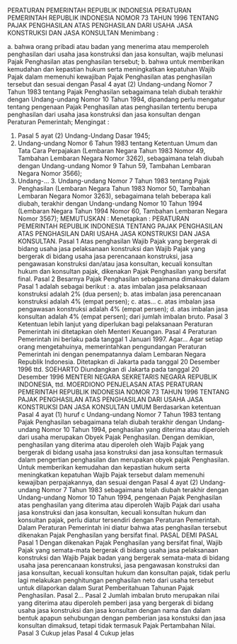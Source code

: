  PERATURAN PEMERINTAH REPUBLIK INDONESIA PERATURAN PEMERINTAH REPUBLIK INDONESIA NOMOR 73 TAHUN 1996 TENTANG PAJAK PENGHASILAN ATAS PENGHASILAN DARI USAHA JASA KONSTRUKSI DAN JASA KONSULTAN
Menimbang :

a. bahwa orang pribadi atau badan yang menerima atau memperoleh penghasilan dari usaha jasa konstruksi dan jasa konsultan, wajib melunasi Pajak Penghasilan atas penghasilan tersebut;
b. bahwa untuk memberikan kemudahan dan kepastian hukum serta meningkatkan kepatuhan Wajib Pajak dalam memenuhi kewajiban Pajak Penghasilan atas penghasilan tersebut dan sesuai dengan Pasal 4 ayat (2) Undang-undang Nomor 7 Tahun 1983 tentang Pajak Penghasilan sebagaimana telah diubah terakhir dengan Undang-undang Nomor 10 Tahun 1994, dipandang perlu mengatur tentang pengenaan Pajak Penghasilan atas penghasilan tertentu berupa penghasilan dari usaha jasa konstruksi dan jasa konsultan dengan Peraturan Pemerintah;
Mengingat :

1. Pasal 5 ayat (2) Undang-Undang Dasar 1945;
2. Undang-undang Nomor 6 Tahun 1983 tentang Ketentuan Umum dan Tata Cara Perpajakan (Lembaran Negara Tahun 1983 Nomor 49, Tambahan Lembaran Negara Nomor 3262), sebagaimana telah diubah dengan Undang-undang Nomor 9 Tahun 59, Tambahan Lembaran Negara Nomor 3566);
3. Undang-… 3. Undang-undang Nomor 7 Tahun 1983 tentang Pajak Penghasilan (Lembaran Negara Tahun 1983 Nomor 50, Tambahan Lembaran Negara Nomor 3263), sebagaimana telah beberapa kali diubah, terakhir dengan Undang-undang Nomor 10 Tahun 1994 (Lembaran Negara Tahun 1994 Nomor 60, Tambahan Lembaran Negara Nomor 3567);
MEMUTUSKAN :
 Menetapkan : PERATURAN PEMERINTAH REPUBLIK INDONESIA TENTANG PAJAK PENGHASILAN ATAS PENGHASILAN DARI USAHA JASA KONSTRUKSI DAN JASA KONSULTAN.
Pasal 1
Atas penghasilan Wajib Pajak yang bergerak di bidang usaha jasa pelaksanaan konstruksi dan Wajib Pajak yang bergerak di bidang usaha jasa perencanaan konstruksi, jasa pengawasan konstruksi dan/atau jasa konsultan, kecuali konsultan hukum dan konsultan pajak, dikenakan Pajak Penghasilan yang bersifat final.
Pasal 2
Besarnya Pajak Penghasilan sebagaimana dimaksud dalam Pasal 1 adalah sebagai berikut :
a. atas imbalan jasa pelaksanaan konstruksi adalah 2% (dua persen);
b. atas imbalan jasa perencanaan konstruksi adalah 4% (empat persen);
c. atas… c. atas imbalan jasa pengawasan konstruksi adalah 4% (empat persen);
d. atas imbalan jasa konsultan adalah 4% (empat persen); dari jumlah imbalan bruto.
Pasal 3
Ketentuan lebih lanjut yang diperlukan bagi pelaksanaan Peraturan Pemerintah ini ditetapkan oleh Menteri Keuangan.
Pasal 4
Peraturan Pemerintah ini berlaku pada tanggal 1 Januari 1997. Agar…
Agar setiap orang mengetahuinya, memerintahkan pengundangan Peraturan Pemerintah ini dengan penempatannya dalam Lembaran Negara Republik Indonesia. Ditetapkan di Jakarta pada tanggal 20 Desember 1996 ttd. SOEHARTO Diundangkan di Jakarta pada tanggal 20 Desember 1996 MENTERI NEGARA SEKRETARIS NEGARA REPUBLIK INDONESIA, ttd. MOERDIONO PENJELASAN ATAS PERATURAN PEMERINTAH REPUBLIK INDONESIA NOMOR 73 TAHUN 1996 TENTANG PAJAK PENGHASILAN ATAS PENGHASILAN DARI USAHA JASA KONSTRUKSI DAN JASA KONSULTAN UMUM Berdasarkan ketentuan Pasal 4 ayat (1) huruf c Undang-undang Nomor 7 Tahun 1983 tentang Pajak Penghasilan sebagaimana telah diubah terakhir dengan Undang-undang Nomor 10 Tahun 1994, penghasilan yang diterima atau diperoleh dari usaha merupakan Obyek Pajak Penghasilan. Dengan demikian, penghasilan yang diterima atau diperoleh oleh Wajib Pajak yang bergerak di bidang usaha jasa konstruksi dan jasa konsultan termasuk dalam pengertian penghasilan dan merupakan obyek pajak Penghasilan. Untuk memberikan kemudahan dan kepastian hukum serta meningkatkan kepatuhan Wajib Pajak tersebut dalam memenuhi kewajiban perpajakannya, dan sesuai dengan Pasal 4 ayat (2) Undang-undang Nomor 7 Tahun 1983 sebagaimana telah diubah terakhir dengan Undang-undang Nomor 10 Tahun 1994, pengenaan Pajak Penghasilan atas penghasilan yang diterima atau diperoleh Wajib Pajak dari usaha jasa konstruksi dan jasa konsultan, kecuali konsultan hukum dan konsultan pajak, perlu diatur tersendiri dengan Peraturan Pemerintah. Dalam Peraturan Pemerintah ini diatur bahwa atas penghasilan tersebut dikenakan Pajak Penghasilan yang bersifat final. PASAL DEMI PASAL
Pasal 1
Dengan dikenakan Pajak Penghasilan yang bersifat final, Wajib Pajak yang semata-mata bergerak di bidang usaha jasa pelaksanaan konstruksi dan Wajib Pajak badan yang bergerak semata-mata di bidang usaha jasa perencanaan konstruksi, jasa pengawasan konstruksi dan jasa konsultan, kecuali konsultan hukum dan konsultan pajak, tidak perlu lagi melakukan penghitungan penghasilan neto dari usaha tersebut untuk dilaporkan dalam Surat Pemberitahuan Tahunan Pajak Penghasilan. Pasal 2…
Pasal 2
Jumlah imbalan bruto merupakan nilai yang diterima atau diperoleh pemberi jasa yang bergerak di bidang usaha jasa konstruksi dan jasa konsultan dengan nama dan dalam bentuk apapun sehubungan dengan pemberian jasa konstuksi dan jasa konsultan dimaksud, tetapi tidak termasuk Pajak Pertambahan Nilai.
Pasal 3
Cukup jelas
Pasal 4
Cukup jelas
